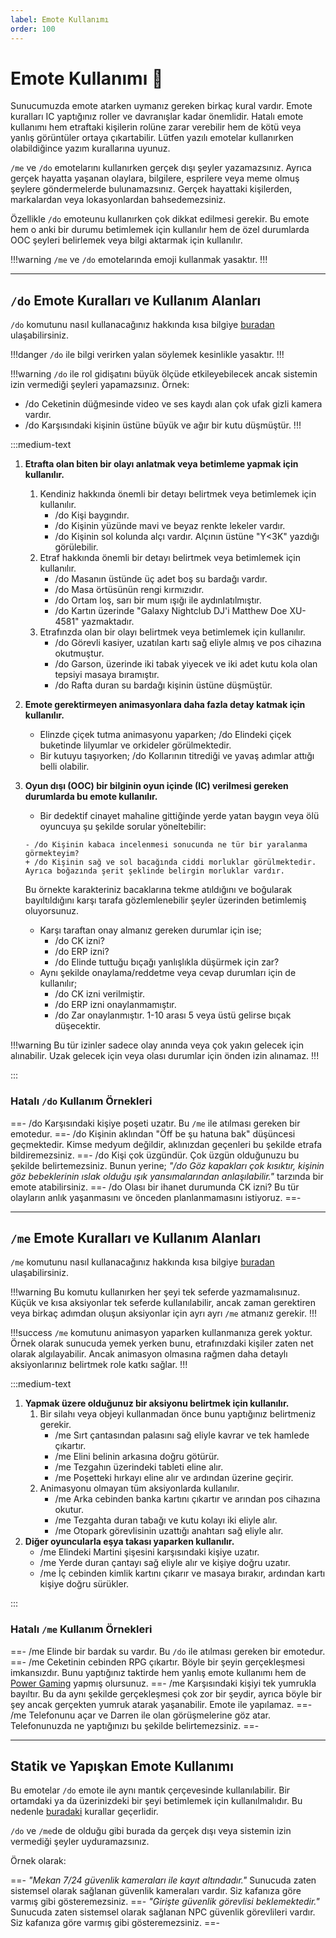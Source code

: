 ```yaml
---
label: Emote Kullanımı
order: 100
---
```


# Emote Kullanımı :speech_balloon:

Sunucumuzda emote atarken uymanız gereken birkaç kural vardır. Emote kuralları IC yaptığınız roller ve davranışlar kadar önemlidir. Hatalı emote kullanımı hem etraftaki kişilerin rolüne zarar verebilir hem de kötü veya yanlış görüntüler ortaya çıkartabilir. Lütfen yazılı emotelar kullanırken olabildiğince yazım kurallarına uyunuz.

`/me` ve `/do` emotelarını kullanırken gerçek dışı şeyler yazamazsınız. Ayrıca gerçek hayatta yaşanan olaylara, bilgilere, esprilere veya meme olmuş şeylere göndermelerde bulunamazsınız. Gerçek hayattaki kişilerden, markalardan veya lokasyonlardan bahsedemezsiniz.

Özellikle `/do` emoteunu kullanırken çok dikkat edilmesi gerekir. Bu emote hem o anki bir durumu betimlemek için kullanılır hem de özel durumlarda OOC şeyleri belirlemek veya bilgi aktarmak için kullanılır.

!!!warning
`/me` ve `/do` emotelarında emoji kullanmak yasaktır.
!!!

---

## `/do` Emote Kuralları ve Kullanım Alanları

`/do` komutunu nasıl kullanacağınız hakkında kısa bilgiye [buradan](/commands/general/do.md) ulaşabilirsiniz.

!!!danger
`/do` ile bilgi verirken yalan söylemek kesinlikle yasaktır.
!!!

!!!warning
`/do` ile rol gidişatını büyük ölçüde etkileyebilecek ancak sistemin izin vermediği şeyleri yapamazsınız.
Örnek:

- /do Ceketinin düğmesinde video ve ses kaydı alan çok ufak gizli kamera vardır.
- /do Karşısındaki kişinin üstüne büyük ve ağır bir kutu düşmüştür.
  !!!

:::medium-text

1. **Etrafta olan biten bir olayı anlatmak veya betimleme yapmak için kullanılır.**
   1. Kendiniz hakkında önemli bir detayı belirtmek veya betimlemek için kullanılır.
      - /do Kişi baygındır.
      - /do Kişinin yüzünde mavi ve beyaz renkte lekeler vardır.
      - /do Kişinin sol kolunda alçı vardır. Alçının üstüne "Y<3K" yazdığı görülebilir.
   2. Etraf hakkında önemli bir detayı belirtmek veya betimlemek için kullanılır.
      - /do Masanın üstünde üç adet boş su bardağı vardır.
      - /do Masa örtüsünün rengi kırmızıdır.
      - /do Ortam loş, sarı bir mum ışığı ile aydınlatılmıştır.
      - /do Kartın üzerinde "Galaxy Nightclub DJ'i Matthew Doe XU-4581" yazmaktadır.
   3. Etrafınzda olan bir olayı belirtmek veya betimlemek için kullanılır.
      - /do Görevli kasiyer, uzatılan kartı sağ eliyle almış ve pos cihazına okutmuştur.
      - /do Garson, üzerinde iki tabak yiyecek ve iki adet kutu kola olan tepsiyi masaya bıramıştır.
      - /do Rafta duran su bardağı kişinin üstüne düşmüştür.
2. **Emote gerektirmeyen animasyonlara daha fazla detay katmak için kullanılır.**
   - Elinzde çiçek tutma animasyonu yaparken; /do Elindeki çiçek buketinde lilyumlar ve orkideler görülmektedir.
   - Bir kutuyu taşıyorken; /do Kollarının titrediği ve yavaş adımlar attığı belli olabilir.
3. **Oyun dışı (OOC) bir bilginin oyun içinde (IC) verilmesi gereken durumlarda bu emote kullanılır.**

   - Bir dedektif cinayet mahaline gittiğinde yerde yatan baygın veya ölü oyuncuya şu şekilde sorular yöneltebilir:

   ```git
   - /do Kişinin kabaca incelenmesi sonucunda ne tür bir yaralanma görmekteyim?
   + /do Kişinin sağ ve sol bacağında ciddi morluklar görülmektedir. Ayrıca boğazında şerit şeklinde belirgin morluklar vardır.
   ```

   Bu örnekte karakteriniz bacaklarına tekme atıldığını ve boğularak bayıltıldığını karşı tarafa gözlemlenebilir şeyler üzerinden betimlemiş oluyorsunuz.

   - Karşı taraftan onay almanız gereken durumlar için ise;
     - /do CK izni?
     - /do ERP izni?
     - /do Elinde tuttuğu bıçağı yanlışlıkla düşürmek için zar?
   - Aynı şekilde onaylama/reddetme veya cevap durumları için de kullanılır;
     - /do CK izni verilmiştir.
     - /do ERP izni onaylanmamıştır.
     - /do Zar onaylanmıştır. 1-10 arası 5 veya üstü gelirse bıçak düşecektir.

!!!warning
Bu tür izinler sadece olay anında veya çok yakın gelecek için alınabilir. Uzak gelecek için veya olası durumlar için önden izin alınamaz.
!!!

:::

### Hatalı `/do` Kullanım Örnekleri

==- /do Karşısındaki kişiye poşeti uzatır.
Bu `/me` ile atılması gereken bir emotedur.
==- /do Kişinin aklından "Öff be şu hatuna bak" düşüncesi geçmektedir.
Kimse medyum değildir, aklınızdan geçenleri bu şekilde etrafa bildiremezsiniz.
==- /do Kişi çok üzgündür.
Çok üzgün olduğunuzu bu şekilde belirtemezsiniz. Bunun yerine; _"/do Göz kapakları çok kısıktır, kişinin göz bebeklerinin ıslak olduğu ışık yansımalarından anlaşılabilir."_ tarzında bir emote atabilirsiniz.
==- /do Olası bir ihanet durumunda CK izni?
Bu tür olayların anlık yaşanmasını ve önceden planlanmamasını istiyoruz.
==-

---

## `/me` Emote Kuralları ve Kullanım Alanları

`/me` komutunu nasıl kullanacağınız hakkında kısa bilgiye [buradan](/commands/general/me.md) ulaşabilirsiniz.

!!!warning
Bu komutu kullanırken her şeyi tek seferde yazmamalısınuz. Küçük ve kısa aksiyonlar tek seferde kullanılabilir, ancak zaman gerektiren veya birkaç adımdan oluşun aksiyonlar için ayrı ayrı `/me` atmanız gerekir.
!!!

!!!success
`/me` komutunu animasyon yaparken kullanmanıza gerek yoktur. Örnek olarak sunucuda yemek yerken bunu, etrafınızdaki kişiler zaten net olarak algılayabilir. Ancak animasyon olmasına rağmen daha detaylı aksiyonlarınız belirtmek role katkı sağlar.
!!!

:::medium-text

1. **Yapmak üzere olduğunuz bir aksiyonu belirtmek için kullanılır.**
   1. Bir silahı veya objeyi kullanmadan önce bunu yaptığınız belirtmeniz gerekir.
      - /me Sırt çantasından palasını sağ eliyle kavrar ve tek hamlede çıkartır.
      - /me Elini belinin arkasına doğru götürür.
      - /me Tezgahın üzerindeki tableti eline alır.
      - /me Poşetteki hırkayı eline alır ve ardından üzerine geçirir.
   2. Animasyonu olmayan tüm aksiyonlarda kullanılır.
      - /me Arka cebinden banka kartını çıkartır ve arından pos cihazına okutur.
      - /me Tezgahta duran tabağı ve kutu kolayı iki eliyle alır.
      - /me Otopark görevlisinin uzattığı anahtarı sağ eliyle alır.
2. **Diğer oyuncularla eşya takası yaparken kullanılır.**
   - /me Elindeki Martini şişesini karşısındaki kişiye uzatır.
   - /me Yerde duran çantayı sağ eliyle alır ve kişiye doğru uzatır.
   - /me İç cebinden kimlik kartını çıkarır ve masaya bırakır, ardından kartı kişiye doğru sürükler.

:::

### Hatalı `/me` Kullanım Örnekleri

==- /me Elinde bir bardak su vardır.
Bu `/do` ile atılması gereken bir emotedur.
==- /me Ceketinin cebinden RPG çıkartır.
Böyle bir şeyin gerçekleşmesi imkansızdır. Bunu yaptığınız taktirde hem yanlış emote kullanımı hem de [Power Gaming](/rules/terminology/power-gaming.md) yapmış olursunuz.
==- /me Karşısındaki kişiyi tek yumrukla bayıltır.
Bu da aynı şekilde gerçekleşmesi çok zor bir şeydir, ayrıca böyle bir şey ancak gerçekten yumruk atarak yaşanabilir. Emote ile yapılamaz.
==- /me Telefonunu açar ve Darren ile olan görüşmelerine göz atar.
Telefonunuzda ne yaptığınızı bu şekilde belirtemezsiniz.
==-

---

## Statik ve Yapışkan Emote Kullanımı

Bu emotelar `/do` emote ile aynı mantık çerçevesinde kullanılabilir. Bir ortamdaki ya da üzerinizdeki bir şeyi betimlemek için kullanılmalıdır. Bu nedenle [buradaki](#do-emote-kuralları-ve-kullanım-alanları) kurallar geçerlidir.

`/do` ve `/me`de de olduğu gibi burada da gerçek dışı veya sistemin izin vermediği şeyler uyduramazsınız.

Örnek olarak:

==- _"Mekan 7/24 güvenlik kameraları ile kayıt altındadır."_
Sunucuda zaten sistemsel olarak sağlanan güvenlik kameraları vardır. Siz kafanıza göre varmış gibi gösteremezsiniz.
==- _"Girişte güvenlik görevlisi beklemektedir."_
Sunucuda zaten sistemsel olarak sağlanan NPC güvenlik görevlileri vardır. Siz kafanıza göre varmış gibi gösteremezsiniz.
==-
